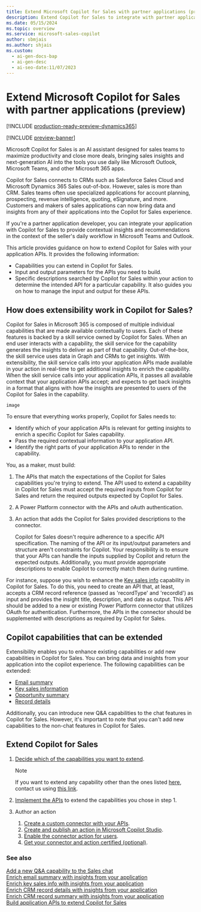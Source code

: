 ```yaml
---
title: Extend Microsoft Copilot for Sales with partner applications (preview)
description: Extend Copilot for Sales to integrate with partner applications to provide contextual insights and recommendations in Teams and Outlook.
ms.date: 05/15/2024
ms.topic: overview
ms.service: microsoft-sales-copilot
author: sbmjais
ms.author: shjais
ms.custom:
  - ai-gen-docs-bap
  - ai-gen-desc
  - ai-seo-date:11/07/2023
---
```


# Extend Microsoft Copilot for Sales with partner applications (preview)

[!INCLUDE [production-ready-preview-dynamics365](~/../shared-content/shared/preview-includes/production-ready-preview-dynamics365.md)]

[!INCLUDE [preview-banner](~/../shared-content/shared/preview-includes/preview-banner.md)]

Microsoft Copilot for Sales is an AI assistant designed for sales teams to maximize productivity and close more deals, bringing sales insights and next-generation AI into the tools you use daily like Microsoft Outlook, Microsoft Teams, and other Microsoft 365 apps.

Copilot for Sales connects to CRMs such as Salesforce Sales Cloud and Microsoft Dynamics 365 Sales out-of-box. However, sales is more than CRM. Sales teams often use specialized applications for account planning, prospecting, revenue intelligence, quoting, eSignature, and more. Customers and makers of sales applications can now bring data and insights from any of their applications into the Copilot for Sales experience. 

If you're a partner application developer, you can integrate your application with Copilot for Sales to provide contextual insights and recommendations in the context of the seller's daily workflow in Microsoft Teams and Outlook.

This article provides guidance on how to extend Copilot for Sales with your application APIs. It provides the following information:
- Capabilities you can extend in Copilot for Sales.
- Input and output parameters for the APIs you need to build.
- Specific descriptions searched by Copilot for Sales within your action to determine the intended API for a particular capability. It also guides you on how to manage the input and output for these APIs. 

## How does extensibility work in Copilot for Sales?

Copilot for Sales in Microsoft 365 is composed of multiple individual capabilities that are made available contextually to users. Each of these features is backed by a skill service owned by Copilot for Sales. When an end user interacts with a capability, the skill service for the capability generates the insights to deliver as part of that capability. Out-of-the-box, the skill service uses data in Graph and CRMs to get insights. With extensibility, the skill service calls into your application APIs made available in your action in real-time to get additional insights to enrich the capability. When the skill service calls into your application APIs, it passes all available context that your application APIs accept; and expects to get back insights in a format that aligns with how the insights are presented to users of the Copilot for Sales in the capability.

`image`

To ensure that everything works properly, Copilot for Sales needs to:
- Identify which of your application APIs is relevant for getting insights to enrich a specific Copilot for Sales capability.
- Pass the required contextual information to your application API.
- Identify the right parts of your application APIs to render in the capability.


You, as a maker, must build:
1. The APIs that match the expectations of the Copilot for Sales capabilities you're trying to extend. The API used to extend a capability in Copilot for Sales must accept the required inputs from Copilot for Sales and return the required outputs expected by Copilot for Sales.
1. A Power Platform connector with the APIs and oAuth authentication.
1. An action that adds the Copilot for Sales provided descriptions to the connector.

    Copilot for Sales doesn't require adherence to a specific API specification. The naming of the API or its input/output parameters and structure aren't constraints for Copilot. Your responsibility is to ensure that your APIs can handle the inputs supplied by Copilot and return the expected outputs. Additionally, you must provide appropriate descriptions to enable Copilot to correctly match them during runtime.

For instance, suppose you wish to enhance the [Key sales info](key-sales-info.md) capability in Copilot for Sales. To do this, you need to create an API that, at least, accepts a CRM record reference (passed as 'recordType' and 'recordId') as input and provides the insight title, description, and date as output. This API should be added to a new or existing Power Platform connector that utilizes OAuth for authentication. Furthermore, the APIs in the connector should be supplemented with descriptions as required by Copilot for Sales.

## Copilot capabilities that can be extended

Extensibility enables you to enhance existing capabilities or add new capabilities in Copilot for Sales. You can bring data and insights from your application into the copilot experience. The following capabilities can be extended:
- [Email summary](email-summary-premium.md)
- [Key sales information](key-sales-info.md)
- [Opportunity summary](view-opportunity-summary.md)
- [Record details](view-record-details.md)

Additionally, you can introduce new Q&A capabilities to the chat features in Copilot for Sales. However, it's important to note that you can't add new capabilities to the non-chat features in Copilot for Sales.

## Extend Copilot for Sales

1. [Decide which of the capabilities you want to extend](#copilot-capabilities-that-can-be-extended).
    
    > [!NOTE]
    > If you want to extend any capability other than the ones listed [here](#copilot-capabilities-that-can-be-extended), contact us using [this link](https://aka.ms/SalesCopilotPartnerSignUp).

1. [Implement the APIs](build-apis.md) to extend the capabilities you chose in step 1.

1. Author an action
    1. [Create a custom connector with your APIs](custom-connector-action.md#create-and-test-a-custom-connector-in-power-platform).
    1. [Create and publish an action in Microsoft Copilot Studio](custom-connector-action.md#create-and-publish-an-action-in-microsoft-copilot-studio).
    1. [Enable the connector action for users](custom-connector-action.md#enable-the-connector-action-for-users).
    1. [Get your connector and action certified (optional)](custom-connector-action.md#get-your-connector-and-action-certified-optional).


### See also

[Add a new Q&A capability to the Sales chat](extend-m365-chat.md)<br>
[Enrich email summary with insights from your application](extend-email-summary.md)<br>
[Enrich key sales info with insights from your application](extend-key-sales-info.md)<br>
[Enrich CRM record details with insights from your application](extend-record-details.md)<br>
[Enrich CRM record summary with insights from your application](extend-record-summary.md)<br>
[Build application APIs to extend Copilot for Sales](build-apis.md)